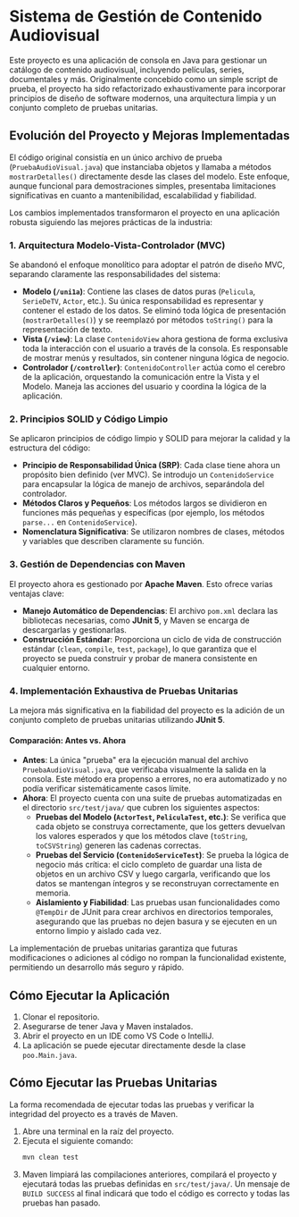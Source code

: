 # Sistema de Gestión de Contenido Audiovisual

Este proyecto es una aplicación de consola en Java para gestionar un catálogo de contenido audiovisual, incluyendo películas, series, documentales y más. Originalmente concebido como un simple script de prueba, el proyecto ha sido refactorizado exhaustivamente para incorporar principios de diseño de software modernos, una arquitectura limpia y un conjunto completo de pruebas unitarias.

## Evolución del Proyecto y Mejoras Implementadas

El código original consistía en un único archivo de prueba (`PruebaAudioVisual.java`) que instanciaba objetos y llamaba a métodos `mostrarDetalles()` directamente desde las clases del modelo. Este enfoque, aunque funcional para demostraciones simples, presentaba limitaciones significativas en cuanto a mantenibilidad, escalabilidad y fiabilidad.

Los cambios implementados transformaron el proyecto en una aplicación robusta siguiendo las mejores prácticas de la industria:

### 1. Arquitectura Modelo-Vista-Controlador (MVC)

Se abandonó el enfoque monolítico para adoptar el patrón de diseño MVC, separando claramente las responsabilidades del sistema:

-   **Modelo (`/uni1a`)**: Contiene las clases de datos puras (`Pelicula`, `SerieDeTV`, `Actor`, etc.). Su única responsabilidad es representar y contener el estado de los datos. Se eliminó toda lógica de presentación (`mostrarDetalles()`) y se reemplazó por métodos `toString()` para la representación de texto.
-   **Vista (`/view`)**: La clase `ContenidoView` ahora gestiona de forma exclusiva toda la interacción con el usuario a través de la consola. Es responsable de mostrar menús y resultados, sin contener ninguna lógica de negocio.
-   **Controlador (`/controller`)**: `ContenidoController` actúa como el cerebro de la aplicación, orquestando la comunicación entre la Vista y el Modelo. Maneja las acciones del usuario y coordina la lógica de la aplicación.

### 2. Principios SOLID y Código Limpio

Se aplicaron principios de código limpio y SOLID para mejorar la calidad y la estructura del código:

-   **Principio de Responsabilidad Única (SRP)**: Cada clase tiene ahora un propósito bien definido (ver MVC). Se introdujo un `ContenidoService` para encapsular la lógica de manejo de archivos, separándola del controlador.
-   **Métodos Claros y Pequeños**: Los métodos largos se dividieron en funciones más pequeñas y específicas (por ejemplo, los métodos `parse...` en `ContenidoService`).
-   **Nomenclatura Significativa**: Se utilizaron nombres de clases, métodos y variables que describen claramente su función.

### 3. Gestión de Dependencias con Maven

El proyecto ahora es gestionado por **Apache Maven**. Esto ofrece varias ventajas clave:
-   **Manejo Automático de Dependencias**: El archivo `pom.xml` declara las bibliotecas necesarias, como **JUnit 5**, y Maven se encarga de descargarlas y gestionarlas.
-   **Construcción Estándar**: Proporciona un ciclo de vida de construcción estándar (`clean`, `compile`, `test`, `package`), lo que garantiza que el proyecto se pueda construir y probar de manera consistente en cualquier entorno.

### 4. Implementación Exhaustiva de Pruebas Unitarias

La mejora más significativa en la fiabilidad del proyecto es la adición de un conjunto completo de pruebas unitarias utilizando **JUnit 5**.

#### Comparación: Antes vs. Ahora

-   **Antes**: La única "prueba" era la ejecución manual del archivo `PruebaAudioVisual.java`, que verificaba visualmente la salida en la consola. Este método era propenso a errores, no era automatizado y no podía verificar sistemáticamente casos límite.
-   **Ahora**: El proyecto cuenta con una suite de pruebas automatizadas en el directorio `src/test/java/` que cubren los siguientes aspectos:
    -   **Pruebas del Modelo (`ActorTest`, `PeliculaTest`, etc.)**: Se verifica que cada objeto se construya correctamente, que los getters devuelvan los valores esperados y que los métodos clave (`toString`, `toCSVString`) generen las cadenas correctas.
    -   **Pruebas del Servicio (`ContenidoServiceTest`)**: Se prueba la lógica de negocio más crítica: el ciclo completo de guardar una lista de objetos en un archivo CSV y luego cargarla, verificando que los datos se mantengan íntegros y se reconstruyan correctamente en memoria.
    -   **Aislamiento y Fiabilidad**: Las pruebas usan funcionalidades como `@TempDir` de JUnit para crear archivos en directorios temporales, asegurando que las pruebas no dejen basura y se ejecuten en un entorno limpio y aislado cada vez.

La implementación de pruebas unitarias garantiza que futuras modificaciones o adiciones al código no rompan la funcionalidad existente, permitiendo un desarrollo más seguro y rápido.

## Cómo Ejecutar la Aplicación

1.  Clonar el repositorio.
2.  Asegurarse de tener Java y Maven instalados.
3.  Abrir el proyecto en un IDE como VS Code o IntelliJ.
4.  La aplicación se puede ejecutar directamente desde la clase `poo.Main.java`.

## Cómo Ejecutar las Pruebas Unitarias

La forma recomendada de ejecutar todas las pruebas y verificar la integridad del proyecto es a través de Maven.

1.  Abre una terminal en la raíz del proyecto.
2.  Ejecuta el siguiente comando:
    ```bash
    mvn clean test
    ```
3.  Maven limpiará las compilaciones anteriores, compilará el proyecto y ejecutará todas las pruebas definidas en `src/test/java/`. Un mensaje de `BUILD SUCCESS` al final indicará que todo el código es correcto y todas las pruebas han pasado.